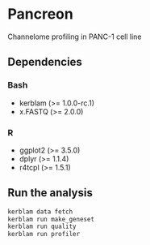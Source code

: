 # Pancreon
Channelome profiling in PANC-1 cell line

## Dependencies
### Bash
- kerblam (>= 1.0.0-rc.1)
- x.FASTQ (>= 2.0.0)
### R
- ggplot2 (>= 3.5.0)
- dplyr (>= 1.1.4)
- r4tcpl (>= 1.5.1)

## Run the analysis
```bash
kerblam data fetch
kerblam run make_geneset
kerblam run quality
kerblam run profiler
```
